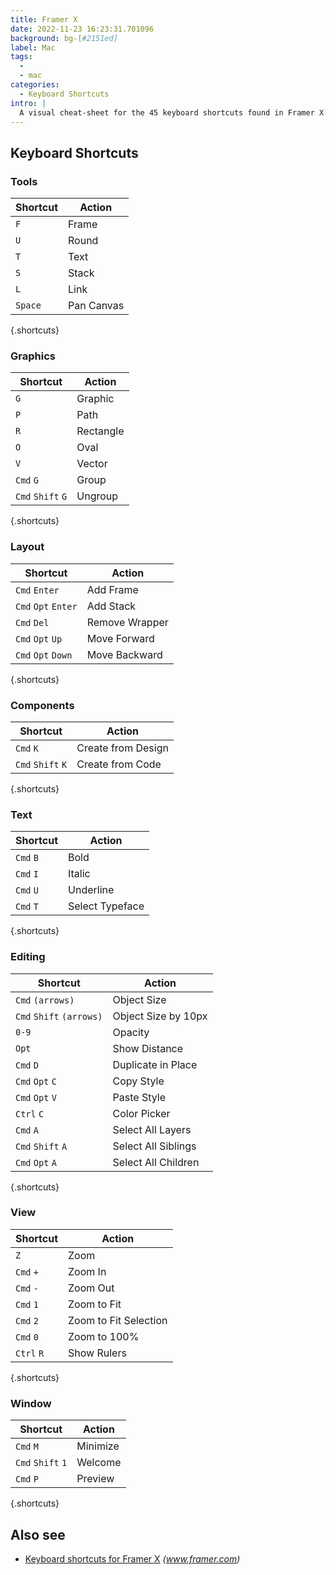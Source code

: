 ```yaml
---
title: Framer X
date: 2022-11-23 16:23:31.701096
background: bg-[#2151ed]
label: Mac
tags:
  -
  - mac
categories:
  - Keyboard Shortcuts
intro: |
  A visual cheat-sheet for the 45 keyboard shortcuts found in Framer X. This application is MacOS-only.
---
```


## Keyboard Shortcuts

### Tools

| Shortcut | Action     |
| -------- | ---------- |
| `F`      | Frame      |
| `U`      | Round      |
| `T`      | Text       |
| `S`      | Stack      |
| `L`      | Link       |
| `Space`  | Pan Canvas |

{.shortcuts}

### Graphics

| Shortcut          | Action    |
| ----------------- | --------- |
| `G`               | Graphic   |
| `P`               | Path      |
| `R`               | Rectangle |
| `O`               | Oval      |
| `V`               | Vector    |
| `Cmd` `G`         | Group     |
| `Cmd` `Shift` `G` | Ungroup   |

{.shortcuts}

### Layout

| Shortcut            | Action         |
| ------------------- | -------------- |
| `Cmd` `Enter`       | Add Frame      |
| `Cmd` `Opt` `Enter` | Add Stack      |
| `Cmd` `Del`         | Remove Wrapper |
| `Cmd` `Opt` `Up`    | Move Forward   |
| `Cmd` `Opt` `Down`  | Move Backward  |

{.shortcuts}

### Components

| Shortcut          | Action             |
| ----------------- | ------------------ |
| `Cmd` `K`         | Create from Design |
| `Cmd` `Shift` `K` | Create from Code   |

{.shortcuts}

### Text

| Shortcut  | Action          |
| --------- | --------------- |
| `Cmd` `B` | Bold            |
| `Cmd` `I` | Italic          |
| `Cmd` `U` | Underline       |
| `Cmd` `T` | Select Typeface |

{.shortcuts}

### Editing

| Shortcut                 | Action              |
| ------------------------ | ------------------- |
| `Cmd` `(arrows)`         | Object Size         |
| `Cmd` `Shift` `(arrows)` | Object Size by 10px |
| `0-9`                    | Opacity             |
| `Opt`                    | Show Distance       |
| `Cmd` `D`                | Duplicate in Place  |
| `Cmd` `Opt` `C`          | Copy Style          |
| `Cmd` `Opt` `V`          | Paste Style         |
| `Ctrl` `C`               | Color Picker        |
| `Cmd` `A`                | Select All Layers   |
| `Cmd` `Shift` `A`        | Select All Siblings |
| `Cmd` `Opt` `A`          | Select All Children |

{.shortcuts}

### View

| Shortcut   | Action                |
| ---------- | --------------------- |
| `Z`        | Zoom                  |
| `Cmd` `+`  | Zoom In               |
| `Cmd` `-`  | Zoom Out              |
| `Cmd` `1`  | Zoom to Fit           |
| `Cmd` `2`  | Zoom to Fit Selection |
| `Cmd` `0`  | Zoom to 100%          |
| `Ctrl` `R` | Show Rulers           |

{.shortcuts}

### Window

| Shortcut          | Action   |
| ----------------- | -------- |
| `Cmd` `M`         | Minimize |
| `Cmd` `Shift` `1` | Welcome  |
| `Cmd` `P`         | Preview  |

{.shortcuts}

## Also see

- [Keyboard shortcuts for Framer X](https://www.framer.com/support/using-framer-x/shortcuts/) _(www.framer.com)_

